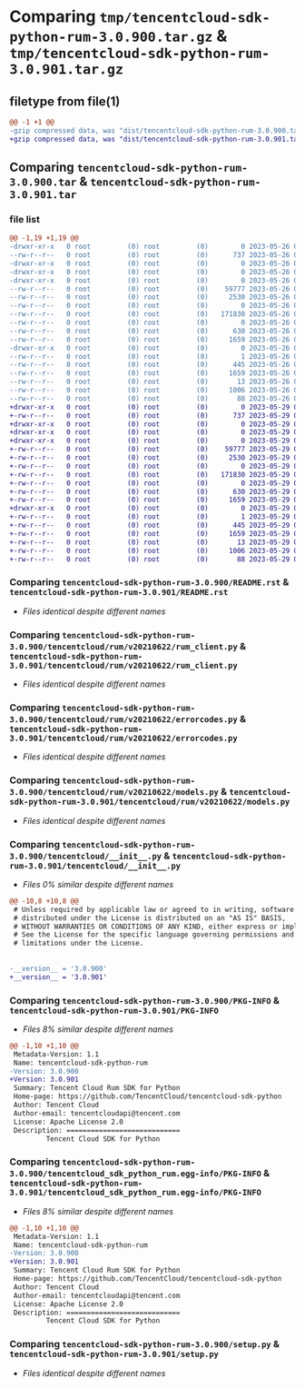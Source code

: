 # Comparing `tmp/tencentcloud-sdk-python-rum-3.0.900.tar.gz` & `tmp/tencentcloud-sdk-python-rum-3.0.901.tar.gz`

## filetype from file(1)

```diff
@@ -1 +1 @@
-gzip compressed data, was "dist/tencentcloud-sdk-python-rum-3.0.900.tar", last modified: Fri May 26 02:25:38 2023, max compression
+gzip compressed data, was "dist/tencentcloud-sdk-python-rum-3.0.901.tar", last modified: Mon May 29 02:34:37 2023, max compression
```

## Comparing `tencentcloud-sdk-python-rum-3.0.900.tar` & `tencentcloud-sdk-python-rum-3.0.901.tar`

### file list

```diff
@@ -1,19 +1,19 @@
-drwxr-xr-x   0 root         (0) root         (0)        0 2023-05-26 02:25:38.000000 tencentcloud-sdk-python-rum-3.0.900/
--rw-r--r--   0 root         (0) root         (0)      737 2023-05-26 02:25:38.000000 tencentcloud-sdk-python-rum-3.0.900/README.rst
-drwxr-xr-x   0 root         (0) root         (0)        0 2023-05-26 02:25:38.000000 tencentcloud-sdk-python-rum-3.0.900/tencentcloud/
-drwxr-xr-x   0 root         (0) root         (0)        0 2023-05-26 02:25:38.000000 tencentcloud-sdk-python-rum-3.0.900/tencentcloud/rum/
-drwxr-xr-x   0 root         (0) root         (0)        0 2023-05-26 02:25:38.000000 tencentcloud-sdk-python-rum-3.0.900/tencentcloud/rum/v20210622/
--rw-r--r--   0 root         (0) root         (0)    59777 2023-05-26 02:25:38.000000 tencentcloud-sdk-python-rum-3.0.900/tencentcloud/rum/v20210622/rum_client.py
--rw-r--r--   0 root         (0) root         (0)     2530 2023-05-26 02:25:38.000000 tencentcloud-sdk-python-rum-3.0.900/tencentcloud/rum/v20210622/errorcodes.py
--rw-r--r--   0 root         (0) root         (0)        0 2023-05-26 02:25:38.000000 tencentcloud-sdk-python-rum-3.0.900/tencentcloud/rum/v20210622/__init__.py
--rw-r--r--   0 root         (0) root         (0)   171830 2023-05-26 02:25:38.000000 tencentcloud-sdk-python-rum-3.0.900/tencentcloud/rum/v20210622/models.py
--rw-r--r--   0 root         (0) root         (0)        0 2023-05-26 02:25:38.000000 tencentcloud-sdk-python-rum-3.0.900/tencentcloud/rum/__init__.py
--rw-r--r--   0 root         (0) root         (0)      630 2023-05-26 02:25:38.000000 tencentcloud-sdk-python-rum-3.0.900/tencentcloud/__init__.py
--rw-r--r--   0 root         (0) root         (0)     1659 2023-05-26 02:25:38.000000 tencentcloud-sdk-python-rum-3.0.900/PKG-INFO
-drwxr-xr-x   0 root         (0) root         (0)        0 2023-05-26 02:25:38.000000 tencentcloud-sdk-python-rum-3.0.900/tencentcloud_sdk_python_rum.egg-info/
--rw-r--r--   0 root         (0) root         (0)        1 2023-05-26 02:25:38.000000 tencentcloud-sdk-python-rum-3.0.900/tencentcloud_sdk_python_rum.egg-info/dependency_links.txt
--rw-r--r--   0 root         (0) root         (0)      445 2023-05-26 02:25:38.000000 tencentcloud-sdk-python-rum-3.0.900/tencentcloud_sdk_python_rum.egg-info/SOURCES.txt
--rw-r--r--   0 root         (0) root         (0)     1659 2023-05-26 02:25:38.000000 tencentcloud-sdk-python-rum-3.0.900/tencentcloud_sdk_python_rum.egg-info/PKG-INFO
--rw-r--r--   0 root         (0) root         (0)       13 2023-05-26 02:25:38.000000 tencentcloud-sdk-python-rum-3.0.900/tencentcloud_sdk_python_rum.egg-info/top_level.txt
--rw-r--r--   0 root         (0) root         (0)     1006 2023-05-26 02:25:38.000000 tencentcloud-sdk-python-rum-3.0.900/setup.py
--rw-r--r--   0 root         (0) root         (0)       88 2023-05-26 02:25:38.000000 tencentcloud-sdk-python-rum-3.0.900/setup.cfg
+drwxr-xr-x   0 root         (0) root         (0)        0 2023-05-29 02:34:37.000000 tencentcloud-sdk-python-rum-3.0.901/
+-rw-r--r--   0 root         (0) root         (0)      737 2023-05-29 02:34:36.000000 tencentcloud-sdk-python-rum-3.0.901/README.rst
+drwxr-xr-x   0 root         (0) root         (0)        0 2023-05-29 02:34:37.000000 tencentcloud-sdk-python-rum-3.0.901/tencentcloud/
+drwxr-xr-x   0 root         (0) root         (0)        0 2023-05-29 02:34:37.000000 tencentcloud-sdk-python-rum-3.0.901/tencentcloud/rum/
+drwxr-xr-x   0 root         (0) root         (0)        0 2023-05-29 02:34:37.000000 tencentcloud-sdk-python-rum-3.0.901/tencentcloud/rum/v20210622/
+-rw-r--r--   0 root         (0) root         (0)    59777 2023-05-29 02:34:36.000000 tencentcloud-sdk-python-rum-3.0.901/tencentcloud/rum/v20210622/rum_client.py
+-rw-r--r--   0 root         (0) root         (0)     2530 2023-05-29 02:34:36.000000 tencentcloud-sdk-python-rum-3.0.901/tencentcloud/rum/v20210622/errorcodes.py
+-rw-r--r--   0 root         (0) root         (0)        0 2023-05-29 02:34:36.000000 tencentcloud-sdk-python-rum-3.0.901/tencentcloud/rum/v20210622/__init__.py
+-rw-r--r--   0 root         (0) root         (0)   171830 2023-05-29 02:34:36.000000 tencentcloud-sdk-python-rum-3.0.901/tencentcloud/rum/v20210622/models.py
+-rw-r--r--   0 root         (0) root         (0)        0 2023-05-29 02:34:36.000000 tencentcloud-sdk-python-rum-3.0.901/tencentcloud/rum/__init__.py
+-rw-r--r--   0 root         (0) root         (0)      630 2023-05-29 02:34:36.000000 tencentcloud-sdk-python-rum-3.0.901/tencentcloud/__init__.py
+-rw-r--r--   0 root         (0) root         (0)     1659 2023-05-29 02:34:37.000000 tencentcloud-sdk-python-rum-3.0.901/PKG-INFO
+drwxr-xr-x   0 root         (0) root         (0)        0 2023-05-29 02:34:37.000000 tencentcloud-sdk-python-rum-3.0.901/tencentcloud_sdk_python_rum.egg-info/
+-rw-r--r--   0 root         (0) root         (0)        1 2023-05-29 02:34:37.000000 tencentcloud-sdk-python-rum-3.0.901/tencentcloud_sdk_python_rum.egg-info/dependency_links.txt
+-rw-r--r--   0 root         (0) root         (0)      445 2023-05-29 02:34:37.000000 tencentcloud-sdk-python-rum-3.0.901/tencentcloud_sdk_python_rum.egg-info/SOURCES.txt
+-rw-r--r--   0 root         (0) root         (0)     1659 2023-05-29 02:34:37.000000 tencentcloud-sdk-python-rum-3.0.901/tencentcloud_sdk_python_rum.egg-info/PKG-INFO
+-rw-r--r--   0 root         (0) root         (0)       13 2023-05-29 02:34:37.000000 tencentcloud-sdk-python-rum-3.0.901/tencentcloud_sdk_python_rum.egg-info/top_level.txt
+-rw-r--r--   0 root         (0) root         (0)     1006 2023-05-29 02:34:36.000000 tencentcloud-sdk-python-rum-3.0.901/setup.py
+-rw-r--r--   0 root         (0) root         (0)       88 2023-05-29 02:34:37.000000 tencentcloud-sdk-python-rum-3.0.901/setup.cfg
```

### Comparing `tencentcloud-sdk-python-rum-3.0.900/README.rst` & `tencentcloud-sdk-python-rum-3.0.901/README.rst`

 * *Files identical despite different names*

### Comparing `tencentcloud-sdk-python-rum-3.0.900/tencentcloud/rum/v20210622/rum_client.py` & `tencentcloud-sdk-python-rum-3.0.901/tencentcloud/rum/v20210622/rum_client.py`

 * *Files identical despite different names*

### Comparing `tencentcloud-sdk-python-rum-3.0.900/tencentcloud/rum/v20210622/errorcodes.py` & `tencentcloud-sdk-python-rum-3.0.901/tencentcloud/rum/v20210622/errorcodes.py`

 * *Files identical despite different names*

### Comparing `tencentcloud-sdk-python-rum-3.0.900/tencentcloud/rum/v20210622/models.py` & `tencentcloud-sdk-python-rum-3.0.901/tencentcloud/rum/v20210622/models.py`

 * *Files identical despite different names*

### Comparing `tencentcloud-sdk-python-rum-3.0.900/tencentcloud/__init__.py` & `tencentcloud-sdk-python-rum-3.0.901/tencentcloud/__init__.py`

 * *Files 0% similar despite different names*

```diff
@@ -10,8 +10,8 @@
 # Unless required by applicable law or agreed to in writing, software
 # distributed under the License is distributed on an "AS IS" BASIS,
 # WITHOUT WARRANTIES OR CONDITIONS OF ANY KIND, either express or implied.
 # See the License for the specific language governing permissions and
 # limitations under the License.
 
 
-__version__ = '3.0.900'
+__version__ = '3.0.901'
```

### Comparing `tencentcloud-sdk-python-rum-3.0.900/PKG-INFO` & `tencentcloud-sdk-python-rum-3.0.901/PKG-INFO`

 * *Files 8% similar despite different names*

```diff
@@ -1,10 +1,10 @@
 Metadata-Version: 1.1
 Name: tencentcloud-sdk-python-rum
-Version: 3.0.900
+Version: 3.0.901
 Summary: Tencent Cloud Rum SDK for Python
 Home-page: https://github.com/TencentCloud/tencentcloud-sdk-python
 Author: Tencent Cloud
 Author-email: tencentcloudapi@tencent.com
 License: Apache License 2.0
 Description: ============================
         Tencent Cloud SDK for Python
```

### Comparing `tencentcloud-sdk-python-rum-3.0.900/tencentcloud_sdk_python_rum.egg-info/PKG-INFO` & `tencentcloud-sdk-python-rum-3.0.901/tencentcloud_sdk_python_rum.egg-info/PKG-INFO`

 * *Files 8% similar despite different names*

```diff
@@ -1,10 +1,10 @@
 Metadata-Version: 1.1
 Name: tencentcloud-sdk-python-rum
-Version: 3.0.900
+Version: 3.0.901
 Summary: Tencent Cloud Rum SDK for Python
 Home-page: https://github.com/TencentCloud/tencentcloud-sdk-python
 Author: Tencent Cloud
 Author-email: tencentcloudapi@tencent.com
 License: Apache License 2.0
 Description: ============================
         Tencent Cloud SDK for Python
```

### Comparing `tencentcloud-sdk-python-rum-3.0.900/setup.py` & `tencentcloud-sdk-python-rum-3.0.901/setup.py`

 * *Files identical despite different names*

